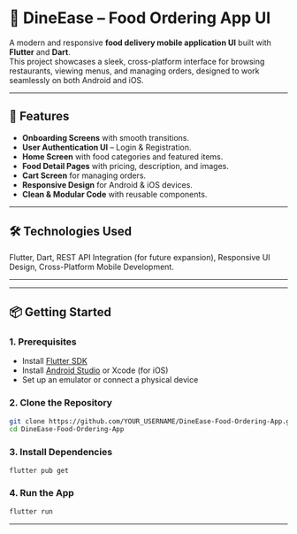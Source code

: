 # 🍔 DineEase – Food Ordering App UI

A modern and responsive **food delivery mobile application UI** built with **Flutter** and **Dart**.  
This project showcases a sleek, cross-platform interface for browsing restaurants, viewing menus, and managing orders, designed to work seamlessly on both Android and iOS.

---

## 🚀 Features

- **Onboarding Screens** with smooth transitions.
- **User Authentication UI** – Login & Registration.
- **Home Screen** with food categories and featured items.
- **Food Detail Pages** with pricing, description, and images.
- **Cart Screen** for managing orders.
- **Responsive Design** for Android & iOS devices.
- **Clean & Modular Code** with reusable components.

---

## 🛠 Technologies Used

Flutter, Dart, REST API Integration (for future expansion), Responsive UI Design, Cross-Platform Mobile Development.

---


---

## 📦 Getting Started

### 1. Prerequisites
- Install [Flutter SDK](https://docs.flutter.dev/get-started/install)
- Install [Android Studio](https://developer.android.com/studio) or Xcode (for iOS)
- Set up an emulator or connect a physical device

### 2. Clone the Repository
```bash
git clone https://github.com/YOUR_USERNAME/DineEase-Food-Ordering-App.git
cd DineEase-Food-Ordering-App
```

### 3. Install Dependencies
```bash
flutter pub get
```

### 4. Run the App
```bash
flutter run
```

---
